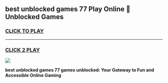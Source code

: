 
## best unblocked games 77 Play Online 👋 Unblocked Games
<h3>
<a href="https://premium.freeplayer.one?title=best_unblocked_games_77&ref=19F">CLICK TO PLAY</a></h3>
<hr>

<h3>
<a href="https://premium.freeplayer.one?title=best_unblocked_games_77&ref=19F">CLICK 2 PLAY</a>
  
</h3>

<a href="https://premium.freeplayer.one?title=best_unblocked_games_77&ref=19F"><img src="https://clearcache.store/games.png"></a>


**best unblocked games 77 games unblocked: Your Gateway to Fun and Accessible Online Gaming**
